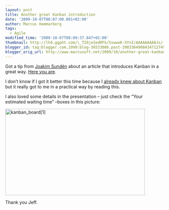 ```yaml
---
layout: post
title: Another great Kanban introduction
date: '2009-10-07T08:07:00.001+02:00'
author: Marcus Hammarberg
tags:
  - Agile
modified_time: '2009-10-07T08:09:37.847+02:00'
thumbnail: http://lh4.ggpht.com/\_TI0jeIedRFk/SswwoK-XYnI/AAAAAAAAAJs/-wD_yYK8HZo/s72-c/kanban_board%5B1%5D_thumb%5B1%5D.jpg?imgmax=800
blogger_id: tag:blogger.com,1999:blog-36533086.post-3983364908434712749
blogger_orig_url: http://www.marcusoft.net/2009/10/another-great-kanban-introduction.html
---
```



Got a tip from
<a href="http://www.joakimsunden.com/" target="_blank">Joakim Sundén</a>
about an article that introduces Kanban in a great way. <a
href="http://agileproductdesign.com/blog/2009/kanban_over_simplified.html"
target="_blank">Here you are</a>.

I don’t know if I got it better this time because I
<a href="http://www.marcusoft.net/2009/09/kanban-great-agile-tool.html"
target="_blank">already knew about Kanban</a> but it really got to me in
a practical way by reading this.

I also loved some details in the presentation – just check the “Your
estimated waiting time” –boxes in this picture:

[<img
src="http://lh4.ggpht.com/_TI0jeIedRFk/SswwoK-XYnI/AAAAAAAAAJs/-wD_yYK8HZo/kanban_board%5B1%5D_thumb%5B1%5D.jpg?imgmax=800"
title="kanban_board[1]"
style="border-bottom: 0px; border-left: 0px; display: inline; border-top: 0px; border-right: 0px"
data-border="0" width="444" height="275" alt="kanban_board[1]" />](http://lh4.ggpht.com/_TI0jeIedRFk/Sswwn6O8cMI/AAAAAAAAAJo/zXOZ5nJzVHE/s1600-h/kanban_board%5B1%5D%5B3%5D.jpg)

Thank you Jeff.
